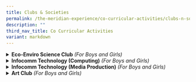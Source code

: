 ```yaml
---
title: Clubs & Societies
permalink: /the-meridian-experience/co-curricular-activities/clubs-n-societies/
description: ""
third_nav_title: Co Curricular Activities
variant: markdown
---
```

<details>
  <summary><strong>Eco-Enviro Science Club</strong> <i>(For Boys and Girls)</i></summary>

<p align="justify"> The Eco-Enviro Science Club provides students with the opportunity to learn Science through hands-on interaction. Students are exposed to topics such as environmental conservation, habitat reforestation and global warning. Students also get to learn extension to topics beyond the usual curriculum such as how volcanoes erupt and sublimation.</p>

<p align="justify">Students also conduct field research by monitoring the population of various bird species in the school compound. Through observation, investigation and research, students get to learn more about protecting our environment&nbsp;and the different ways to enhance our natural biodiversity.</p>

<p align="justify">By exposing students to a wide range of Science topics, we believe that students will grow up to be one who enjoys learning Science and cares for the environment.</p>

<p><b>Highlights</b></p>

<ul>
  <li>Activities focusing on 3'R's - Reduce, Reuse and Recycle</li>
  <li>Hydroponics planting (hi-tech farming)</li>
  <li>Field-based bird monitoring and research</li>
</ul>  
	
<table style="width:100%">

  <tbody><tr>
    <td><img src="/images/The%20Meridian%20Experience/Co%20Curricular%20Activities/Clubs%20&amp;%20Societies/Eco%20Enviro%20Science%20Club/Eco%203.jpg" style="width:350px;height:250px;float:center"><center>Pupils in action doing outdoor field-based research</center></td>
    <td><img src="/images/The%20Meridian%20Experience/Co%20Curricular%20Activities/Clubs%20&amp;%20Societies/Eco%20Enviro%20Science%20Club/Eco%204.jpg" style="width:350px;height:250px;float:center"><center>Pupils in action doing Science experiments</center></td>
	</tr>
	
</tbody></table>

<iframe width="560" height="315" src="https://www.youtube.com/embed/2nmR69jel_I" title="YouTube video player" frameborder="0" allow="accelerometer; autoplay; clipboard-write; encrypted-media; gyroscope; picture-in-picture" allowfullscreen=""></iframe>
<br>
For enquiries on the school’s Eco-Enviro Science Club, please email:<br>
• <a href="mailto:chua_ee_lyn@moe.edu.sg">Mdm Chua Ee Lyn </a><br>
• <a href="mailto:Siti_Nurmunirah_mohd_Arsad@moe.edu.sg">Mdm Siti Munirah</a><br>
<br>
</details>

<details>
  <summary><b>Infocomm Technology (Computing)</b> <i>(For Boys and Girls)</i></summary>

<p align="justify">Infocomm Technology (Computing) aims to excite students about technology in an engaging and meaningful way by helping them to learn coding skills and to cultivate leadership and entrepreneurship capabilities at an early age.</p>

<p align="justify">Technology is a huge part of children’s life today. It is essential for students to learn how to design, develop and communicate with digital technology. Learning to code allow learners to learn computational thinking which enables them to develop cognitive skills and to learn logical and sequential thought processes.</p>

<p><b>Highlights</b></p>
<ul>
<li>SCRATCH</li>
<li>mBlock software</li>
<li>mBot2 robots</li>
<li>Application of Artificial Intelligence in mBlock</li>
</ul>

<table style="width:100%">
  <tbody><tr>
    <td><img src="/images/The%20Meridian%20Experience/Co%20Curricular%20Activities/Clubs%20&amp;%20Societies/Info%20Technology%20(Computing)/RC%203.jpg" style="width:370px;height:220px;float:center"><p style="line-height:1.2em; font-size: 16px; text-align:center;">Student testing the code to see if it can sense the intensity of light accurately.</p></td>
    <td><img src="/images/The%20Meridian%20Experience/Co%20Curricular%20Activities/Clubs%20&amp;%20Societies/Info%20Technology%20(Computing)/2024_RC1.jpg" style="width:370px;height:220px;float:center"><p style="line-height:1em; font-size: 16px; text-align: center;">Students were taught to code “scissors, paper, stone” game in mblock.</p></td>
  </tr>
	<tr>
    <td colspan="2"><img src="/images/The%20Meridian%20Experience/Co%20Curricular%20Activities/Clubs%20&amp;%20Societies/Info%20Technology%20(Computing)/2024_RC2.jpg" style="width:370px;height:420px;float:center"><p style="line-height:1.2em; font-size: 16px; text-align:center;">Students learnt to code the robots to ensure they can avoid collision using sensors; robots are able to sense the colours on the ground to move accordingly.</p></td>
  </tr>
</tbody></table>


<br>
<iframe width="560" height="315" src="https://www.youtube.com/embed/AIP-mk5-sF8" title="YouTube video player" frameborder="0" allow="accelerometer; autoplay; clipboard-write; encrypted-media; gyroscope; picture-in-picture" allowfullscreen=""></iframe>
<br>
For enquiries on the school’s Infocomm Technology (Computing), please email:<br>
• <a href="mailto:hoi_hui_yee_jaime@moe.edu.sg">Mdm Jaime Hoi</a><br>
• <a href="mailto:jamaliah_jamal@moe.edu.sg">Mdm Jamaliah</a>
<br>
<br>
</details>


<details>
  <summary><b>Infocomm Technology (Media Production)</b> 	<i>(For Boys and Girls)</i></summary>
	
<p align="justify">To provide a platform for our students to take good photos and product the good videos through our CCA, Media Production. At the Media Production CCA, students get to learn photography, videography and editing skills. They can take part in some competitions every year, for example, SDMA (MOE), National Primary Schools Photography Competition and National Photography Festival (Primary Schools).</p>

<p><b>Award</b></p>

<table style="width:100%">
  <tbody><tr>
    <td><img src="/images/The%20Meridian%20Experience/Co%20Curricular%20Activities/Clubs%20&amp;%20Societies/Info%20Tech%20(Media%20Production)/2024_IT1.jpg" style="width:470px;height:290px;float:center"></td>
    <td><img src="/images/The%20Meridian%20Experience/Co%20Curricular%20Activities/Clubs%20&amp;%20Societies/Info%20Tech%20(Media%20Production)/2024_IT2.jpg" style="width:470px;height:290px;float:center">
</td>
  </tr>
		<tr>
    <td><img src="/images/The%20Meridian%20Experience/Co%20Curricular%20Activities/Clubs%20&amp;%20Societies/Info%20Tech%20(Media%20Production)/2024_IT3.jpg" style="width:470px;height:290px;float:center"></td>
    <td><img src="/images/The%20Meridian%20Experience/Co%20Curricular%20Activities/Clubs%20&amp;%20Societies/Info%20Tech%20(Media%20Production)/2024_IT4.jpg" style="width:470px;height:290px;float:center">
</td>
  </tr>
		<tr>
    <td><img src="/images/The%20Meridian%20Experience/Co%20Curricular%20Activities/Clubs%20&amp;%20Societies/Info%20Tech%20(Media%20Production)/2024_IT5.jpg" style="width:470px;height:290px;float:center"></td>
    <td><img src="/images/The%20Meridian%20Experience/Co%20Curricular%20Activities/Clubs%20&amp;%20Societies/Info%20Tech%20(Media%20Production)/2024_IT6.jpg" style="width:470px;height:290px;float:center">
</td>
  </tr>
	<tr>
    <td colspan="2"><img src="/images/The%20Meridian%20Experience/Co%20Curricular%20Activities/Clubs%20&amp;%20Societies/Info%20Tech%20(Media%20Production)/2024_IT7.jpg" style="width:470px;height:300px;float:center"></td>
  </tr>
</tbody></table>

<br>

<table style="width:100%">

  <tbody><tr>
    <td><iframe width="350" height="250" src="https://www.youtube.com/embed/QkFtyFj37kQ" title="YouTube video player" frameborder="0" allow="accelerometer; autoplay; clipboard-write; encrypted-media; gyroscope; picture-in-picture" allowfullscreen=""></iframe></td>
    <td><iframe width="350" height="250" src="https://www.youtube.com/embed/moC09M9LGgg" title="YouTube video player" frameborder="0" allow="accelerometer; autoplay; clipboard-write; encrypted-media; gyroscope; picture-in-picture; web-share" allowfullscreen=""></iframe></td>
	</tr>
	
</tbody></table><br>


For enquiries on the school’s Photography and Videography CCA, please email:<br>
• <a href="mailto:ng_yin_hung@moe.edu.sg">Mr Ng Yin Hung</a><br>
•  <a href="mailto:ho_kwai_ming@moe.edu.sg">Mr Jeremy Ho</a>
	<br>
	<br>
</details>

<details>
  <summary><b>Art Club</b> <i>(For Boys and Girls)</i></summary>

<p align="justify"> The Art club takes a comprehensive approach towards learning and appreciation of art such as holistic</p>

<p align="justify">We provide pupils ample opportunities to discover their own niche within the wide array of medium.</p>

<p align="justify">The Art Club members enjoy the variety of Art activities conducted during sessions. Students experiment with a variety of materials and explore the possibilities of conventional materials like Batik dye, watercolour and recyclable materials.</p>

<p align="justify"> Our Art Club members have enjoyed activities such as tie and dye, fashion design using recyclable materials and sculpting using wires and paper mache.</p>


<p><b>Highlights</b></p>

<p align="justify">Art Club collaborates with Pasir Ris NLB in a yearly event, hoping to reach out to the public to share simple Art-making activities and at the same time, helping to promote the Art books available for loan at the library. Apart from that, Art Club members also have the opportunity to take part in the bi-annual Singapore Youth Festival (SYF) Art Competition.</p>

<b>Our SYF Team 2022</b>

<table style="width:100%">
  <tbody><tr>
    <td><img src="/images/The%20Meridian%20Experience/Co%20Curricular%20Activities/Clubs%20&amp;%20Societies/Art%20Club/2023/AC1.jpg" style="width:370px;height:220px;float:center"></td>
    <td><img src="/images/The%20Meridian%20Experience/Co%20Curricular%20Activities/Clubs%20&amp;%20Societies/Art%20Club/2023/AC2.jpg" style="width:370px;height:220px;float:center"></td>
  </tr>
	<tr>
    <td><img src="/images/The%20Meridian%20Experience/Co%20Curricular%20Activities/Clubs%20&amp;%20Societies/Art%20Club/2023/AC3.jpg" style="width:370px;height:220px;float:center"></td>
		<td><img src="/images/The%20Meridian%20Experience/Co%20Curricular%20Activities/Clubs%20&amp;%20Societies/Art%20Club/2023/AC4.jpg" style="width:370px;height:220px;float:center"></td>
  </tr>
	<tr>
    <td colspan="2"><img src="/images/The%20Meridian%20Experience/Co%20Curricular%20Activities/Clubs%20&amp;%20Societies/Art%20Club/2023/AC5.jpg" style="width:370px;height:220px;float:center"></td>
  </tr>
</tbody></table>

<h5>Our Art Activities</h5><b>Quliling</b>

<table style="width:100%">
  <tbody><tr>
    <td><img src="/images/The%20Meridian%20Experience/Co%20Curricular%20Activities/Clubs%20&amp;%20Societies/Art%20Club/2023/AC6.jpg" style="width:370px;height:220px;float:center"></td>
    <td><img src="/images/The%20Meridian%20Experience/Co%20Curricular%20Activities/Clubs%20&amp;%20Societies/Art%20Club/2023/AC8.jpg" style="width:370px;height:220px;float:center"></td>
  </tr>
	<tr>
    <td colspan="2"><img src="/images/The%20Meridian%20Experience/Co%20Curricular%20Activities/Clubs%20&amp;%20Societies/Art%20Club/2023/AC7.jpg" style="width:370px;height:230px;float:center"></td>
  </tr>
</tbody></table>

<b>iPAD Art</b>

<table style="width:100%">
  <tbody><tr>
    <td><img src="/images/The%20Meridian%20Experience/Co%20Curricular%20Activities/Clubs%20&amp;%20Societies/Art%20Club/2023/AC9.jpg" style="width:370px;height:350px;float:center"></td>
    <td><img src="/images/The%20Meridian%20Experience/Co%20Curricular%20Activities/Clubs%20&amp;%20Societies/Art%20Club/2023/AC10.jpg" style="width:370px;height:350px;float:center"></td>
  </tr>
	<tr>
    <td colspan="2"><img src="/images/The%20Meridian%20Experience/Co%20Curricular%20Activities/Clubs%20&amp;%20Societies/Art%20Club/2023/AC11.jpg" style="width:350px;height:350px;float:center"></td>
  </tr>
</tbody></table>

<b>Art Using Recycled Materials</b>

<table style="width:100%">
  <tbody><tr>
    <td><img src="/images/The%20Meridian%20Experience/Co%20Curricular%20Activities/Clubs%20&amp;%20Societies/Art%20Club/2023/AC12.jpg" style="width:360px;height:350px;float:center"></td>
    <td><img src="/images/The%20Meridian%20Experience/Co%20Curricular%20Activities/Clubs%20&amp;%20Societies/Art%20Club/2023/AC13.jpg" style="width:360px;height:350px;float:center"></td>
  </tr>
	<tr>
    <td colspan="2"><img src="/images/The%20Meridian%20Experience/Co%20Curricular%20Activities/Clubs%20&amp;%20Societies/Art%20Club/2023/AC14.jpg" style="width:360px;height:380px;float:center"></td>
  </tr>
</tbody></table>

<b>Wire Sculpture</b>

<table style="width:100%">
  <tbody><tr>
    <td><img src="/images/The%20Meridian%20Experience/Co%20Curricular%20Activities/Clubs%20&amp;%20Societies/Art%20Club/2023/AC15.jpg" style="width:360px;height:350px;float:center"></td>
    <td><img src="/images/The%20Meridian%20Experience/Co%20Curricular%20Activities/Clubs%20&amp;%20Societies/Art%20Club/2023/AC16.jpg" style="width:360px;height:350px;float:center"></td>
  </tr>
	<tr>
    <td colspan="2"><img src="/images/The%20Meridian%20Experience/Co%20Curricular%20Activities/Clubs%20&amp;%20Societies/Art%20Club/2023/AC17.jpg" style="width:360px;height:380px;float:center"></td>
  </tr>
</tbody></table>

<br>

<iframe width="560" height="315" src="https://www.youtube.com/embed/C7HWyVEl6hs" title="YouTube video player" frameborder="0" allow="accelerometer; autoplay; clipboard-write; encrypted-media; gyroscope; picture-in-picture" allowfullscreen=""></iframe>
<br>
For enquiries on the school’s &nbsp;Art Club CCA, please email:<br>
• <a href="mailto:nur_aisyah_ali@moe.edu.sg">Mdm Nur Aisyah</a><br>
• <a href="mailto:norhaida_kamaludin@moe.edu.sg">Ms Norhaida</a><br>
•  <a href="mailto:muhammad_raziz_abdul_razak@moe.edu.sg">Mr Muhammad Raziz</a>
</details>